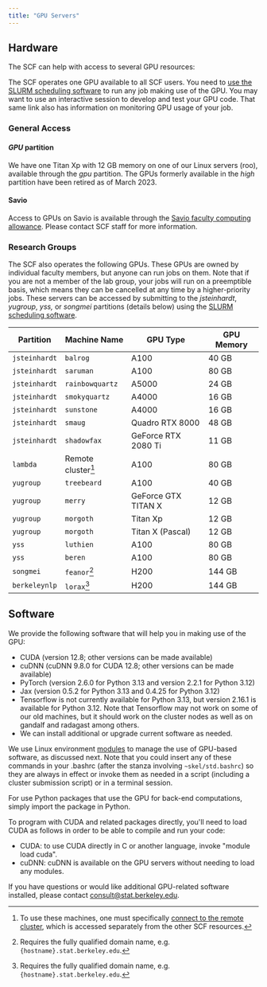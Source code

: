 ```yaml
---
title: "GPU Servers"
---
```


## Hardware

The SCF can help with access to several GPU resources:

The SCF operates one GPU available to all SCF users. You need to [use
the SLURM scheduling software](/servers/cluster/gpus) to run
any job making use of the GPU. You may want to use an interactive
session to develop and test your GPU code. That same link also has
information on monitoring GPU usage of your job.

### General Access

#### *GPU* partition

We have one Titan Xp with 12 GB memory on one of our Linux servers
(roo), available through the *gpu* partition. The GPUs formerly
available in the *high* partition have been retired as of March 2023.

#### Savio

Access to GPUs on Savio is available through the [Savio faculty
computing
allowance](http://research-it.berkeley.edu/services/high-performance-computing/faculty-computing-allowance).
Please contact SCF staff for more information.

### Research Groups

The SCF also operates the following GPUs. These GPUs are owned by
individual faculty members, but anyone can run jobs on them. Note that
if you are not a member of the lab group, your jobs will run on a
preemptible basis, which means they can be cancelled at any time by a
higher-priority jobs. These servers can be accessed by submitting to the
*jsteinhardt*, *yugroup*, *yss,* or *songmei* partitions (details below)
using the [SLURM scheduling software](/servers/cluster).

| Partition     | Machine Name            | GPU Type            | GPU Memory |
|---------------|-------------------------|---------------------|------------|
| `jsteinhardt` | `balrog`                | A100                | 40 GB      |
| `jsteinhardt` | `saruman`               | A100                | 80 GB      |
| `jsteinhardt` | `rainbowquartz`         | A5000               | 24 GB      |
| `jsteinhardt` | `smokyquartz`           | A4000               | 16 GB      |
| `jsteinhardt` | `sunstone`              | A4000               | 16 GB      |
| `jsteinhardt` | `smaug`                 | Quadro RTX 8000     | 48 GB      |
| `jsteinhardt` | `shadowfax`             | GeForce RTX 2080 Ti | 11 GB      |
| `lambda`      | Remote cluster[^lambda] | A100                | 80 GB      |
| `yugroup`     | `treebeard`             | A100                | 40 GB      |
| `yugroup`     | `merry`                 | GeForce GTX TITAN X | 12 GB      |
| `yugroup`     | `morgoth`               | Titan Xp            | 12 GB      |
| `yugroup`     | `morgoth`               | Titan X (Pascal)    | 12 GB      |
| `yss`         | `luthien`               | A100                | 80 GB      |
| `yss`         | `beren`                 | A100                | 80 GB      |
| `songmei`     | `feanor`[^fqdn]         | H200                | 144 GB     |
| `berkeleynlp` | `lorax`[^fqdn]          | H200                | 144 GB     |

[^lambda]: To use these machines, one must specifically [connect to the remote cluster](/servers/cluster/gpus#steinhardt-remote-cluster),
which is accessed separately from the other SCF resources.
[^fqdn]: Requires the fully qualified domain name, e.g. `{hostname}.stat.berkeley.edu`.

## Software

We provide the following software that will help you in making use of
the GPU:

- CUDA (version 12.8; other versions can be made available)
- cuDNN (cuDNN 9.8.0 for CUDA 12.8; other versions can be made
  available)
- PyTorch (version 2.6.0 for Python 3.13 and version 2.2.1 for Python
  3.12)
- Jax (version 0.5.2 for Python 3.13 and 0.4.25 for Python 3.12)
- Tensorflow is not currently available for Python 3.13, but version
  2.16.1 is available for Python 3.12. Note that Tensorflow may not work
  on some of our old machines, but it should work on the cluster nodes
  as well as on gandalf and radagast among others.
- We can install additional or upgrade current software as needed. 

We use Linux environment [modules](/faqs/environment-modules) to
manage the use of GPU-based software, as discussed next. Note that you
could insert any of these commands in your .bashrc (after the stanza
involving `~skel/std.bashrc`) so they are always in effect or invoke them
as needed in a script (including a cluster submission script) or in a
terminal session.

For use Python packages that use the GPU for back-end computations,
simply import the package in Python.

To program with CUDA and related packages directly, you'll need
to load CUDA as follows in order to be able to compile and run your
code:

- CUDA: to use CUDA directly in C or another language, invoke "module
  load cuda".
- cuDNN: cuDNN is available on the GPU servers without needing to load
  any modules.

If you have questions or would like additional GPU-related software installed,
please contact consult@stat.berkeley.edu.
